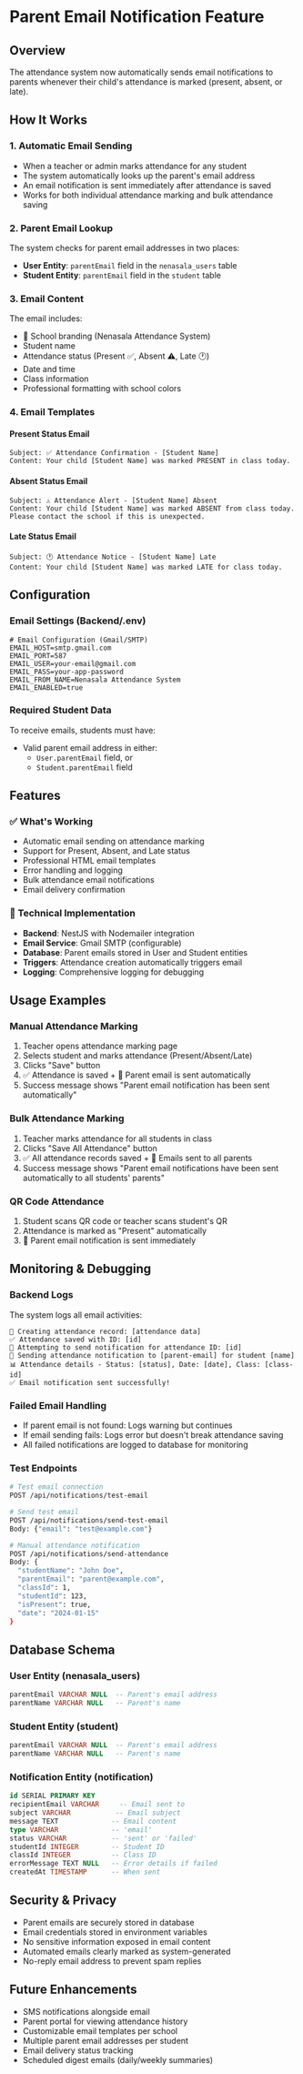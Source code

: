 # Parent Email Notification Feature

## Overview
The attendance system now automatically sends email notifications to parents whenever their child's attendance is marked (present, absent, or late).

## How It Works

### 1. Automatic Email Sending
- When a teacher or admin marks attendance for any student
- The system automatically looks up the parent's email address
- An email notification is sent immediately after attendance is saved
- Works for both individual attendance marking and bulk attendance saving

### 2. Parent Email Lookup
The system checks for parent email addresses in two places:
- **User Entity**: `parentEmail` field in the `nenasala_users` table
- **Student Entity**: `parentEmail` field in the `student` table

### 3. Email Content
The email includes:
- 🏫 School branding (Nenasala Attendance System)
- Student name
- Attendance status (Present ✅, Absent ⚠️, Late 🕐)
- Date and time
- Class information
- Professional formatting with school colors

### 4. Email Templates

#### Present Status Email
```
Subject: ✅ Attendance Confirmation - [Student Name]
Content: Your child [Student Name] was marked PRESENT in class today.
```

#### Absent Status Email  
```
Subject: ⚠️ Attendance Alert - [Student Name] Absent
Content: Your child [Student Name] was marked ABSENT from class today. Please contact the school if this is unexpected.
```

#### Late Status Email
```
Subject: 🕐 Attendance Notice - [Student Name] Late
Content: Your child [Student Name] was marked LATE for class today.
```

## Configuration

### Email Settings (Backend/.env)
```env
# Email Configuration (Gmail/SMTP)
EMAIL_HOST=smtp.gmail.com
EMAIL_PORT=587
EMAIL_USER=your-email@gmail.com
EMAIL_PASS=your-app-password
EMAIL_FROM_NAME=Nenasala Attendance System
EMAIL_ENABLED=true
```

### Required Student Data
To receive emails, students must have:
- Valid parent email address in either:
  - `User.parentEmail` field, or  
  - `Student.parentEmail` field

## Features

### ✅ What's Working
- Automatic email sending on attendance marking
- Support for Present, Absent, and Late status
- Professional HTML email templates
- Error handling and logging
- Bulk attendance email notifications
- Email delivery confirmation

### 🔧 Technical Implementation
- **Backend**: NestJS with Nodemailer integration
- **Email Service**: Gmail SMTP (configurable)
- **Database**: Parent emails stored in User and Student entities
- **Triggers**: Attendance creation automatically triggers email
- **Logging**: Comprehensive logging for debugging

## Usage Examples

### Manual Attendance Marking
1. Teacher opens attendance marking page
2. Selects student and marks attendance (Present/Absent/Late)
3. Clicks "Save" button
4. ✅ Attendance is saved + 📧 Parent email is sent automatically
5. Success message shows "Parent email notification has been sent automatically"

### Bulk Attendance Marking  
1. Teacher marks attendance for all students in class
2. Clicks "Save All Attendance" button
3. ✅ All attendance records saved + 📧 Emails sent to all parents
4. Success message shows "Parent email notifications have been sent automatically to all students' parents"

### QR Code Attendance
1. Student scans QR code or teacher scans student's QR
2. Attendance is marked as "Present" automatically
3. 📧 Parent email notification is sent immediately

## Monitoring & Debugging

### Backend Logs
The system logs all email activities:
```
📝 Creating attendance record: [attendance data]
✅ Attendance saved with ID: [id]
📧 Attempting to send notification for attendance ID: [id]
📨 Sending attendance notification to [parent-email] for student [name]
📊 Attendance details - Status: [status], Date: [date], Class: [class-id]
✅ Email notification sent successfully!
```

### Failed Email Handling
- If parent email is not found: Logs warning but continues
- If email sending fails: Logs error but doesn't break attendance saving
- All failed notifications are logged to database for monitoring

### Test Endpoints
```bash
# Test email connection
POST /api/notifications/test-email

# Send test email
POST /api/notifications/send-test-email
Body: {"email": "test@example.com"}

# Manual attendance notification
POST /api/notifications/send-attendance
Body: {
  "studentName": "John Doe",
  "parentEmail": "parent@example.com", 
  "classId": 1,
  "studentId": 123,
  "isPresent": true,
  "date": "2024-01-15"
}
```

## Database Schema

### User Entity (nenasala_users)
```sql
parentEmail VARCHAR NULL  -- Parent's email address
parentName VARCHAR NULL   -- Parent's name
```

### Student Entity (student)
```sql
parentEmail VARCHAR NULL  -- Parent's email address  
parentName VARCHAR NULL   -- Parent's name
```

### Notification Entity (notification)
```sql
id SERIAL PRIMARY KEY
recipientEmail VARCHAR     -- Email sent to
subject VARCHAR           -- Email subject
message TEXT             -- Email content
type VARCHAR             -- 'email'
status VARCHAR           -- 'sent' or 'failed'
studentId INTEGER        -- Student ID
classId INTEGER          -- Class ID
errorMessage TEXT NULL   -- Error details if failed
createdAt TIMESTAMP      -- When sent
```

## Security & Privacy
- Parent emails are securely stored in database
- Email credentials stored in environment variables
- No sensitive information exposed in email content
- Automated emails clearly marked as system-generated
- No-reply email address to prevent spam replies

## Future Enhancements
- SMS notifications alongside email
- Parent portal for viewing attendance history
- Customizable email templates per school
- Multiple parent email addresses per student
- Email delivery status tracking
- Scheduled digest emails (daily/weekly summaries)